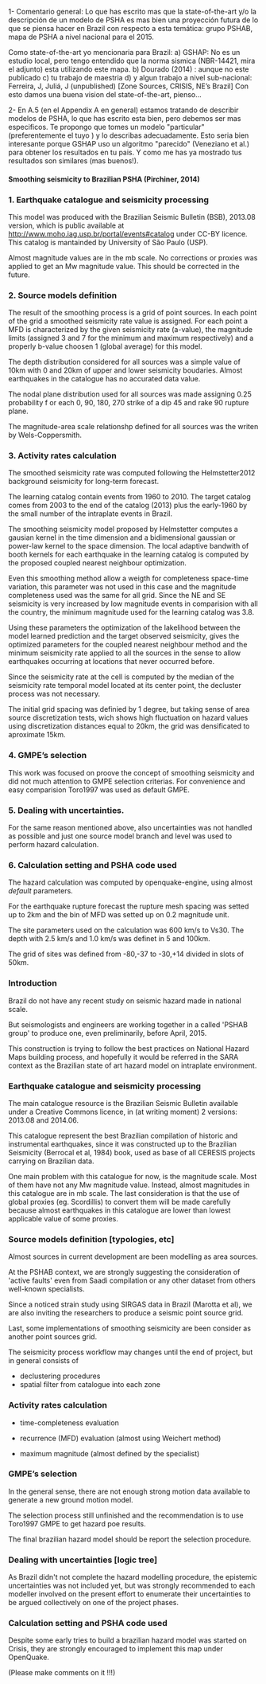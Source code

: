 


1- Comentario general: Lo que has escrito mas que la state-of-the-art y/o la descripción de un modelo de PSHA es mas bien una proyección futura de lo que se piensa hacer en Brazil con respecto a esta temática: grupo PSHAB, mapa de PSHA a nivel nacional para el 2015.

Como state-of-the-art yo mencionaria para Brazil: 
    a) GSHAP: No es un estudio local, pero tengo entendido que  la norma sismica (NBR-14421, mira el adjunto) esta utilizando este mapa.
    b) Dourado (2014) : aunque no este publicado
    c) tu trabajo de maestria 
    d) y algun trabajo a nivel sub-nacional: Ferreira, J, Juliá, J (unpublished) [Zone Sources, CRISIS, NE’s Brazil]
Con esto damos una buena vision del state-of-the-art, pienso...

2- En A.5 (en el Appendix A en general) estamos tratando de describir modelos de PSHA, lo que has escrito esta bien, pero debemos ser mas especificos. Te propongo que tomes un modelo "particular" (preferentemente el tuyo ) y lo describas adecuadamente. Esto seria bien interesante porque GSHAP uso un algoritmo "parecido" (Veneziano et al.) para obtener los resultados en tu pais. Y como me has ya mostrado tus resultados son similares (mas buenos!).


#### Smoothing seismicity to Brazilian PSHA (Pirchiner, 2014) 

### 1. Earthquake catalogue and seismicity processing

This model was produced with the Brazilian Seismic Bulletin (BSB), 2013.08 version,
which is public available at http://www.moho.iag.usp.br/portal/events#catalog under CC-BY licence.
This catalog is mantainded by University of São Paulo (USP).

Almost magnitude values are in the mb scale. No corrections or proxies was applied to get an Mw magnitude value.
This should be corrected in the future.


### 2. Source models definition

The result of the smoothing process is a grid of point sources.
In each point of the grid a smoothed seismicity rate value is assigned. 
For each point a MFD is characterized by the given seismicity rate (a-value), 
the magnitude limits (assigned 3 and 7 for the minimum and maximum respectively)
and a properly b-value choosen 1 (global average) for this model.

The depth distribution considered for all sources was a simple value of 10km with 0 and 20km of upper and lower
seismicity boudaries. Almost earthquakes in the catalogue has no accurated data value.

The nodal plane distribution used for all sources was made assigning 0.25 probability f
or each 0, 90, 180, 270 strike of a dip 45 and rake 90 rupture plane.

The magnitude-area scale relationshp defined for all sources was the writen by Wels-Coppersmith.
 

### 3. Activity rates calculation
The smoothed seismicity rate was computed following the Helmstetter2012 background seismicity for long-term forecast.

The learning catalog contain events from 1960 to 2010. The target catalog comes from 2003 to the end of the catalog (2013) 
plus the early-1960 by the small number of the intraplate events in Brazil. 

The smoothing seismicity model proposed by Helmstetter computes a gausian kernel in the time dimension and a bidimensional gaussian or power-law 
kernel to the space dimension. The local adaptive bandwith of booth kernels for each earthquake in the learning catalog is computed by the proposed coupled nearest neighbour optimization.

Even this smoothing method allow a weigth for completeness space-time variation, this parameter was not used in this case and the magnitude completeness used was the same for all grid. Since the NE and SE seismicity is very increased by low magnitude events in comparision with all the country, the minimum magnitude used for the learning catalog was 3.8.

Using these parameters the optimization of the lakelihood between the model learned prediction and the target observed seismicity,
gives the optimized parameters for the coupled nearest neighbour method and the minimum seismicity rate applied to all the sources in the sense to allow earthquakes occurring at locations that never occurred before.

Since the seismicity rate at the cell is computed by the median of the seismicity rate temporal model located at its center point, the decluster process was not necessary.

The initial grid spacing was definied by 1 degree, but taking sense of area source discretization tests, wich shows high fluctuation on hazard values using discretization distances equal to 20km, the grid was densificated to aproximate 15km. 

### 4. GMPE’s selection

This work was focused on proove the concept of smoothing seismicity and did not much attention to GMPE selection criterias.
For convenience and easy comparision Toro1997 was used as default GMPE.


### 5. Dealing with uncertainties.

For the same reason mentioned above, also uncertainties was not handled as possible and just one source model branch and level was used to perform hazard calculation.

### 6. Calculation setting and PSHA code used

The hazard calculation was computed by openquake-engine, using almost _default_ parameters.

For the earthquake rupture forecast the rupture mesh spacing was setted up to 2km and the bin of MFD was setted up on 0.2 magnitude unit.

The site parameters used on the calculation was 600 km/s to Vs30. The depth with 2.5 km/s and 1.0 km/s was definet in 5 and 100km.

The grid of sites was defined from -80,-37 to -30,+14 divided in slots of 50km.





### Introduction

Brazil do not have any recent study on seismic hazard made in national scale.

But seismologists and engineers are working together in a called 'PSHAB group' to produce one, even preliminarily, before April, 2015.

This construction is trying to follow the best practices on National Hazard Maps building process, and hopefully it would be referred in the SARA context as the Brazilian state of art hazard model on intraplate environment. 



### Earthquake catalogue and seismicity processing

The main catalogue resource is the Brazilian Seismic Bulletin available under a Creative Commons licence, in (at writing moment) 2 versions: 2013.08 and 2014.06.

This catalogue represent the best Brazilian compilation of historic and instrumental earthquakes, since it was constructed up to the Brazilian Seismicity (Berrocal et al, 1984) book, used as base of all CERESIS projects carrying on Brazilian data.

One main problem with this catalogue for now, is the magnitude scale. Most of them have not any Mw magnitude value. Instead, almost magnitudes in this catalogue are in mb scale. The last consideration is that the use of global proxies (eg. Scordillis) to convert them will be made carefully because almost earthquakes in this catalogue are lower than lowest applicable value of some proxies. 




### Source models definition [typologies, etc]

Almost sources in current development are been modelling as area sources.

At the PSHAB context, we are strongly suggesting the consideration of 'active faults' even from Saadi compilation or any other dataset from others well-known specialists.

Since a noticed strain study using SIRGAS data in Brazil (Marotta et al), we are also inviting the researchers to produce a seismic point source grid.

Last, some implementations of smoothing seismicity are been consider as another point sources grid.

The seismicity process workflow may changes until the end of project, but in general consists of
 - declustering procedures
 - spatial filter from catalogue into each zone



### Activity rates calculation

 - time-completeness evaluation

 - recurrence (MFD) evaluation (almost using Weichert method)

 - maximum magnitude (almost defined by the specialist)


### GMPE’s selection    

In the general sense, there are not enough strong motion data available to generate a new ground motion model.

The selection process still unfinished and the recommendation is to use Toro1997 GMPE to get hazard poe results.

The final brazilian hazard model should be report the selection procedure.



### Dealing with uncertainties [logic tree]    
As Brazil didn't not complete the hazard modelling procedure, the epistemic uncertainties was not included yet, but was strongly recommended to each modeller involved on the present effort to enumerate their uncertainties to be argued collectively on one of the project phases.


### Calculation setting and PSHA code used
Despite some early tries to build a brazilian hazard model was started on Crisis, they are strongly encouraged to implement this map under OpenQuake.

(Please make comments on it !!!)
